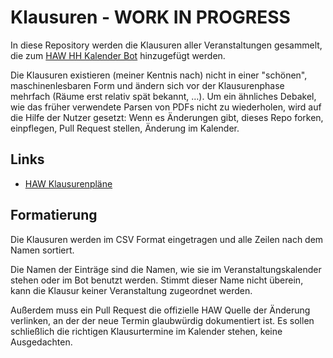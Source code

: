 # Klausuren - WORK IN PROGRESS

In diese Repository werden die Klausuren aller Veranstaltungen gesammelt, die zum [HAW HH Kalender Bot](https://t.me/HAWHHCalendarBot) hinzugefügt werden.

Die Klausuren existieren (meiner Kentnis nach) nicht in einer "schönen", maschinenlesbaren Form und ändern sich vor der Klausurenphase mehrfach (Räume erst relativ spät bekannt, …).
Um ein ähnliches Debakel, wie das früher verwendete Parsen von PDFs nicht zu wiederholen, wird auf die Hilfe der Nutzer gesetzt:
Wenn es Änderungen gibt, dieses Repo forken, einpflegen, Pull Request stellen, Änderung im Kalender.

## Links

- [HAW Klausurenpläne](https://www.haw-hamburg.de/fakultaeten-und-departments/ti/fakultaetsservicebuero/klausurenundwiederholungen.html#c109850)

## Formatierung

Die Klausuren werden im CSV Format eingetragen und alle Zeilen nach dem Namen sortiert.

Die Namen der Einträge sind die Namen, wie sie im Veranstaltungskalender stehen oder im Bot benutzt werden. Stimmt dieser Name nicht überein, kann die Klausur keiner Veranstaltung zugeordnet werden.

Außerdem muss ein Pull Request die offizielle HAW Quelle der Änderung verlinken, an der der neue Termin glaubwürdig dokumentiert ist. Es sollen schließlich die richtigen Klausurtermine im Kalender stehen, keine Ausgedachten.
